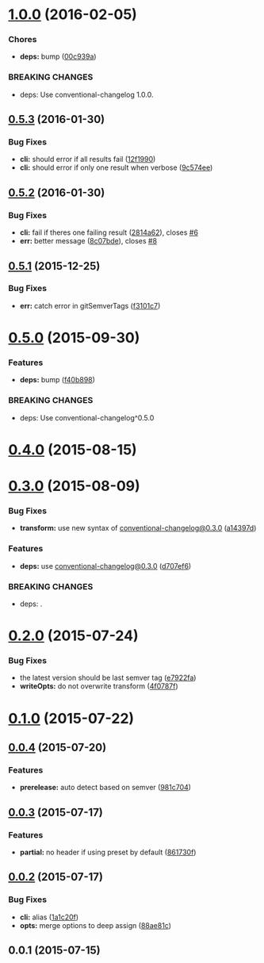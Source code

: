 <a name="1.0.0"></a>
# [1.0.0](https://github.com/stevemao/conventional-github-releaser/compare/v0.5.3...v1.0.0) (2016-02-05)


### Chores

* **deps:** bump ([00c939a](https://github.com/stevemao/conventional-github-releaser/commit/00c939a))


### BREAKING CHANGES

* deps: Use conventional-changelog 1.0.0.



<a name="0.5.3"></a>
## [0.5.3](https://github.com/stevemao/conventional-github-releaser/compare/v0.5.2...v0.5.3) (2016-01-30)


### Bug Fixes

* **cli:** should error if all results fail ([12f1990](https://github.com/stevemao/conventional-github-releaser/commit/12f1990))
* **cli:** should error if only one result when verbose ([9c574ee](https://github.com/stevemao/conventional-github-releaser/commit/9c574ee))



<a name="0.5.2"></a>
## [0.5.2](https://github.com/stevemao/conventional-github-releaser/compare/v0.5.1...v0.5.2) (2016-01-30)


### Bug Fixes

* **cli:** fail if theres one failing result ([2814a62](https://github.com/stevemao/conventional-github-releaser/commit/2814a62)), closes [#6](https://github.com/stevemao/conventional-github-releaser/issues/6)
* **err:** better message ([8c07bde](https://github.com/stevemao/conventional-github-releaser/commit/8c07bde)), closes [#8](https://github.com/stevemao/conventional-github-releaser/issues/8)



<a name="0.5.1"></a>
## [0.5.1](https://github.com/stevemao/conventional-github-releaser/compare/v0.5.0...v0.5.1) (2015-12-25)


### Bug Fixes

* **err:** catch error in gitSemverTags ([f3101c7](https://github.com/stevemao/conventional-github-releaser/commit/f3101c7))



<a name="0.5.0"></a>
# [0.5.0](https://github.com/stevemao/conventional-github-releaser/compare/v0.4.0...v0.5.0) (2015-09-30)


### Features

* **deps:** bump ([f40b898](https://github.com/stevemao/conventional-github-releaser/commit/f40b898))


### BREAKING CHANGES

* deps: Use conventional-changelog^0.5.0



<a name="0.4.0"></a>
# [0.4.0](https://github.com/stevemao/conventional-github-releaser/compare/v0.3.0...v0.4.0) (2015-08-15)




<a name="0.3.0"></a>
# [0.3.0](https://github.com/stevemao/conventional-github-releaser/compare/v0.2.0...v0.3.0) (2015-08-09)


### Bug Fixes

* **transform:** use new syntax of conventional-changelog@0.3.0 ([a14397d](https://github.com/stevemao/conventional-github-releaser/commit/a14397d))

### Features

* **deps:** use conventional-changelog@0.3.0 ([d707ef6](https://github.com/stevemao/conventional-github-releaser/commit/d707ef6))


### BREAKING CHANGES

* deps: .



<a name="0.2.0"></a>
# [0.2.0](https://github.com/stevemao/conventional-github-releaser/compare/v0.1.0...v0.2.0) (2015-07-24)


### Bug Fixes

* the latest version should be last semver tag ([e7922fa](https://github.com/stevemao/conventional-github-releaser/commit/e7922fa))
* **writeOpts:** do not overwrite transform ([4f0787f](https://github.com/stevemao/conventional-github-releaser/commit/4f0787f))



<a name="0.1.0"></a>
# [0.1.0](https://github.com/stevemao/conventional-github-releaser/compare/v0.0.4...v0.1.0) (2015-07-22)




<a name="0.0.4"></a>
## [0.0.4](https://github.com/stevemao/conventional-github-releaser/compare/v0.0.3...v0.0.4) (2015-07-20)


### Features

* **prerelease:** auto detect based on semver ([981c704](https://github.com/stevemao/conventional-github-releaser/commit/981c704))



<a name="0.0.3"></a>
## [0.0.3](https://github.com/stevemao/conventional-github-releaser/compare/v0.0.2...v0.0.3) (2015-07-17)


### Features

* **partial:** no header if using preset by default ([861730f](https://github.com/stevemao/conventional-github-releaser/commit/861730f))



<a name="0.0.2"></a>
## [0.0.2](https://github.com/stevemao/conventional-github-releaser/compare/v0.0.1...v0.0.2) (2015-07-17)


### Bug Fixes

* **cli:** alias ([1a1c20f](https://github.com/stevemao/conventional-github-releaser/commit/1a1c20f))
* **opts:** merge options to deep assign ([88ae81c](https://github.com/stevemao/conventional-github-releaser/commit/88ae81c))



<a name="0.0.1"></a>
## 0.0.1 (2015-07-15)




